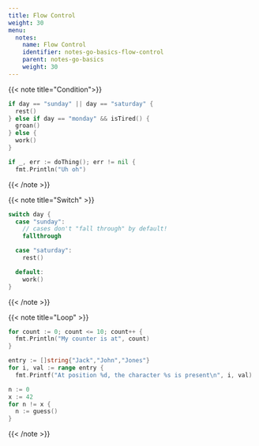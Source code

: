 ```yaml
---
title: Flow Control
weight: 30
menu:
  notes:
    name: Flow Control
    identifier: notes-go-basics-flow-control
    parent: notes-go-basics
    weight: 30
---
```


<!-- Condition -->
{{< note title="Condition">}}

```go
if day == "sunday" || day == "saturday" {
  rest()
} else if day == "monday" && isTired() {
  groan()
} else {
  work()
}
```

```go
if _, err := doThing(); err != nil {
  fmt.Println("Uh oh")
```

{{< /note >}}

<!-- Switch -->

{{< note title="Switch" >}}

```go
switch day {
  case "sunday":
    // cases don't "fall through" by default!
    fallthrough

  case "saturday":
    rest()

  default:
    work()
}
```

{{< /note >}}

<!-- Loop -->

{{< note title="Loop" >}}

```go
for count := 0; count <= 10; count++ {
  fmt.Println("My counter is at", count)
}
```

```go
entry := []string{"Jack","John","Jones"}
for i, val := range entry {
  fmt.Printf("At position %d, the character %s is present\n", i, val)
```

```go
n := 0
x := 42
for n != x {
  n := guess()
}
```

{{< /note >}}